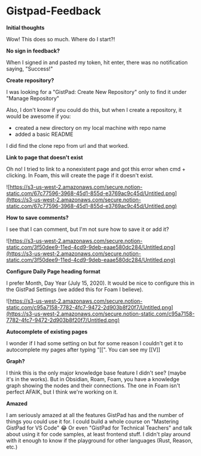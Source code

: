 # Gistpad-Feedback

**Initial thoughts**

Wow! This does so much. Where do I start?!

**No sign in feedback?**

When I signed in and pasted my token, hit enter, there was no notification saying, "Success!"

**Create repository?**

I was looking for a "GistPad: Create New Repository" only to find it under "Manage Repository"

Also, I don't know if you could do this, but when I create a repository, it would be awesome if you:

- created a new directory on my local machine with repo name
- added a basic README

I did find the clone repo from url and that worked.

**Link to page that doesn't exist**

Oh no! I tried to link to a nonexistent page and got this error when cmd + clicking. In Foam, this will create the page if it doesn't exist.

![https://s3-us-west-2.amazonaws.com/secure.notion-static.com/67c77596-3968-45d1-855d-e3769ac9c45d/Untitled.png](https://s3-us-west-2.amazonaws.com/secure.notion-static.com/67c77596-3968-45d1-855d-e3769ac9c45d/Untitled.png)

**How to save comments?**

I see that I can comment, but I'm not sure how to save it or add it?

![https://s3-us-west-2.amazonaws.com/secure.notion-static.com/3f50dee9-11ed-4cd9-9deb-eaae580dc284/Untitled.png](https://s3-us-west-2.amazonaws.com/secure.notion-static.com/3f50dee9-11ed-4cd9-9deb-eaae580dc284/Untitled.png)

**Configure Daily Page heading format**

I prefer Month, Day Year (July 15, 2020). It would be nice to configure this in the GistPad Settings (we added this for Foam I believe).

![https://s3-us-west-2.amazonaws.com/secure.notion-static.com/c95a7158-7782-4fc7-9472-2d903b8f20f7/Untitled.png](https://s3-us-west-2.amazonaws.com/secure.notion-static.com/c95a7158-7782-4fc7-9472-2d903b8f20f7/Untitled.png)

**Autocomplete of existing pages**

I wonder if I had some setting on but for some reason I couldn't get it to autocomplete my pages after typing "[[". You can see my [[V]]


**Graph?**

I think this is the only major knowledge base feature I didn't see? (maybe it's in the works). But in Obsidian, Roam, Foam, you have a knowledge graph showing the nodes and their connections. The one in Foam isn't perfect AFAIK, but I think we're working on it.

**Amazed**

I am seriously amazed at all the features GistPad has and the number of things you could use it for. I could build a whole course on "Mastering GistPad for VS Code" 😂 Or even "GistPad for Technical Teachers" and talk about using it for code samples, at least frontend stuff. I didn't play around with it enough to know if the playground for other languages (Rust, Reason, etc.)

